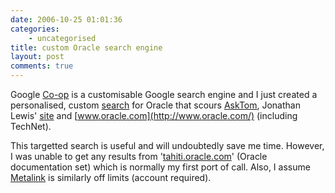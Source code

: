 ```yaml
---
date: 2006-10-25 01:01:36
categories:
    - uncategorised
title: custom Oracle search engine
layout: post
comments: true
---
```

Google [Co-op](http://www.google.com/coop/) is a customisable Google
search engine and I just created a personalised, custom
[search](http://www.google.com/coop/cse?cx=012976428869982644131:gyw-d0vkp10)
for Oracle that scours [AskTom](http://asktom.oracle.com), Jonathan
Lewis' [site](http://www.jlcomp.demon.co.uk/) and
[www.oracle.com](http://www.oracle.com/) (including TechNet).

This targetted search is useful and will undoubtedly save me time.
However, I was unable to get any results from
'[tahiti.oracle.com](http://tahiti.oracle.com/)' (Oracle documentation
set) which is normally my first port of call. Also, I assume
[Metalink](http://metalink.oracle.com/) is similarly off limits (account
required).
